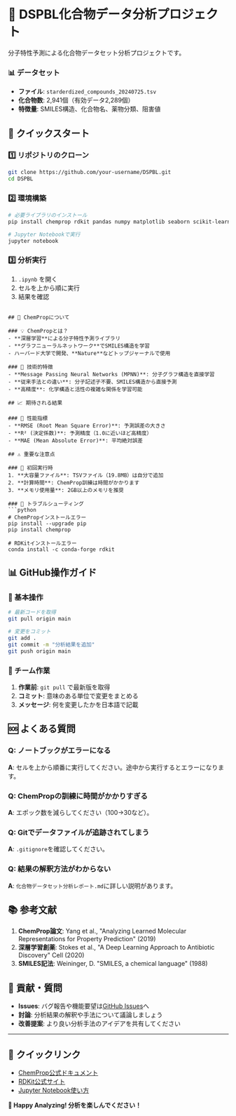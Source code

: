 # 🧬 DSPBL化合物データ分析プロジェクト

分子特性予測による化合物データセット分析プロジェクトです。

### 📊 データセット
- **ファイル**: `starderdized_compounds_20240725.tsv`
- **化合物数**: 2,941個（有効データ2,289個）
- **特徴量**: SMILES構造、化合物名、薬物分類、阻害値

## 🚀 クイックスタート

### 1️⃣ リポジトリのクローン
```bash
git clone https://github.com/your-username/DSPBL.git
cd DSPBL
```

### 2️⃣ 環境構築
```bash
# 必要ライブラリのインストール
pip install chemprop rdkit pandas numpy matplotlib seaborn scikit-learn

# Jupyter Notebookで実行
jupyter notebook
```

### 3️⃣ 分析実行
1. `.ipynb` を開く
2. セルを上から順に実行
3. 結果を確認
```

## 🤖 ChemPropについて

### 💡 ChemPropとは？
- **深層学習**による分子特性予測ライブラリ
- **グラフニューラルネットワーク**でSMILES構造を学習
- ハーバード大学で開発、**Nature**などトップジャーナルで使用

### 🧠 技術的特徴
- **Message Passing Neural Networks (MPNN)**: 分子グラフ構造を直接学習
- **従来手法との違い**: 分子記述子不要、SMILES構造から直接予測
- **高精度**: 化学構造と活性の複雑な関係を学習可能

## 📈 期待される結果

### 🎯 性能指標
- **RMSE (Root Mean Square Error)**: 予測誤差の大きさ
- **R² (決定係数)**: 予測精度（1.0に近いほど高精度）
- **MAE (Mean Absolute Error)**: 平均絶対誤差

## ⚠️ 重要な注意点

### 🚨 初回実行時
1. **大容量ファイル**: TSVファイル（19.8MB）は自分で追加
2. **計算時間**: ChemProp訓練は時間がかかります
3. **メモリ使用量**: 2GB以上のメモリを推奨

### 🔧 トラブルシューティング
```python
# ChemPropインストールエラー
pip install --upgrade pip
pip install chemprop

# RDKitインストールエラー  
conda install -c conda-forge rdkit
```

## 📊 GitHub操作ガイド

### 🌟 基本操作
```bash
# 最新コードを取得
git pull origin main

# 変更をコミット
git add .
git commit -m "分析結果を追加"
git push origin main
```

### 🤝 チーム作業
1. **作業前**: `git pull` で最新版を取得
2. **コミット**: 意味のある単位で変更をまとめる
3. **メッセージ**: 何を変更したかを日本語で記載

## 🆘 よくある質問

### Q: ノートブックがエラーになる
**A**: セルを上から順番に実行してください。途中から実行するとエラーになります。

### Q: ChemPropの訓練に時間がかかりすぎる
**A**: エポック数を減らしてください（100→30など）。

### Q: Gitでデータファイルが追跡されてしまう
**A**: `.gitignore`を確認してください。

### Q: 結果の解釈方法がわからない
**A**: `化合物データセット分析レポート.md`に詳しい説明があります。

## 📚 参考文献

1. **ChemProp論文**: Yang et al., "Analyzing Learned Molecular Representations for Property Prediction" (2019)
2. **深層学習創薬**: Stokes et al., "A Deep Learning Approach to Antibiotic Discovery" Cell (2020)
3. **SMILES記法**: Weininger, D. "SMILES, a chemical language" (1988)

## 🤝 貢献・質問

- **Issues**: バグ報告や機能要望は[GitHub Issues](https://github.com/your-username/DSPBL/issues)へ
- **討論**: 分析結果の解釈や手法について議論しましょう
- **改善提案**: より良い分析手法のアイデアを共有してください

---

## 🔗 クイックリンク

- [ChemProp公式ドキュメント](https://chemprop.readthedocs.io/)
- [RDKit公式サイト](https://www.rdkit.org/)
- [Jupyter Notebook使い方](https://jupyter-notebook.readthedocs.io/)

**🚀 Happy Analyzing! 分析を楽しんでください！**

